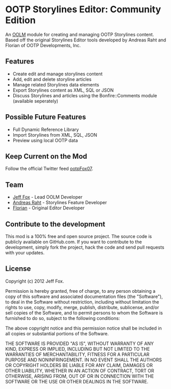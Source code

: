 # OOTP Storylines Editor: Community Edition

An [OOLM](https://github.com/jfox015/OOTP-Online-League-Manager) module for creating and managing OOTP Storylines content. Based off the original Storylines Editor tools developed by Andreas Raht and Florian of OOTP Developments, Inc.

## Features

- Create edit and manage storylines content
- Add, edit and delete storyline articles
- Manage related Storylines data elements
- Export Storylines content as XML, SQL or JSON
- Discuss Storylines and articles using the Bonfire::Comments module (available seperately)

## Possible Future Features

- Full Dynamic Reference Library
- Import Storylines from XML, SQL, JSON
- Preview using local OOTP data

## Keep Current on the Mod

Follow the official Twitter feed [ootpFox07](http://twitter.com/#!/ootpFox07).
  
## Team

- [Jeff Fox](http://www.aeoliandigital.com/) - Lead OOLM Developer
- [Andreas Raht](http://www.ootpdevelopments.com/board/members/andreas-raht.html) - Storylines Feature Developer
- [Florian](http://www.ootpdevelopments.com/board/members/florian.html) - Original Editor Developer

## Contribute to the development

This mod is a 100% free and open source project. The source code is publicly available on GitHub.com. If you want to contribute to the development, simply fork the project, hack the code and send pull requests with your updates.

## License

Copyright (c) 2012 Jeff Fox.

Permission is hereby granted, free of charge, to any person obtaining a copy
of this software and associated documentation files (the "Software"), to deal
in the Software without restriction, including without limitation the rights
to use, copy, modify, merge, publish, distribute, sublicense, and/or sell
copies of the Software, and to permit persons to whom the Software is
furnished to do so, subject to the following conditions:

The above copyright notice and this permission notice shall be included in
all copies or substantial portions of the Software.

THE SOFTWARE IS PROVIDED "AS IS", WITHOUT WARRANTY OF ANY KIND, EXPRESS OR
IMPLIED, INCLUDING BUT NOT LIMITED TO THE WARRANTIES OF MERCHANTABILITY,
FITNESS FOR A PARTICULAR PURPOSE AND NONINFRINGEMENT. IN NO EVENT SHALL THE
AUTHORS OR COPYRIGHT HOLDERS BE LIABLE FOR ANY CLAIM, DAMAGES OR OTHER
LIABILITY, WHETHER IN AN ACTION OF CONTRACT, TORT OR OTHERWISE, ARISING FROM,
OUT OF OR IN CONNECTION WITH THE SOFTWARE OR THE USE OR OTHER DEALINGS IN
THE SOFTWARE.